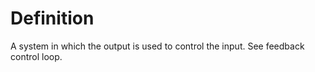 # Definition

A system in which the output is used to control the input. See feedback
control loop.
